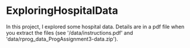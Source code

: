 # ExploringHospitalData

In this project, I explored some hospital data. Details are in a pdf file when you extract the files (see '/data/instructions.pdf' and 'data/rprog_data_ProgAssignment3-data.zip'). 
